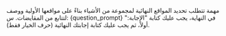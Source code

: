 مهمة تتطلب تحديد المواقع النهائية لمجموعة من الأشياء بناءً على مواقعها الأولية ووصف لتتابع من المقايضات. 
س: {question_prompt}
في النهاية، يجب عليك كتابة "الإجابة:" أولاً، ثم يجب عليك كتابة إجابتك النهائية (حرف الخيار فقط).